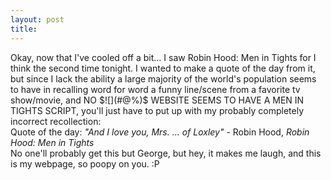 ```yaml
---
layout: post
title: 
---
```


Okay, now that I've cooled off a bit... I saw Robin Hood: Men in Tights for I think the second time tonight. I wanted to make a quote of the day from it, but since I lack the ability a large majority of the world's population seems to have in recalling word for word a funny line/scene from a favorite tv show/movie, and NO $![](#@%)$ WEBSITE SEEMS TO HAVE A MEN IN TIGHTS SCRIPT, you'll just have to put up with my probably completely incorrect recollection:<br>
Quote of the day: <i>"And I love you, Mrs. ... of Loxley"</i> - Robin Hood, <i>Robin Hood: Men in Tights</i><br>
No one'll probably get this but George, but hey, it makes me laugh, and this is my webpage, so poopy on you. :P

